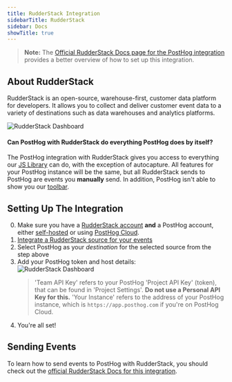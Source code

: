 ```yaml
---
title: RudderStack Integration
sidebarTitle: RudderStack
sidebar: Docs
showTitle: true
---
```


> **Note:** The [Official RudderStack Docs page for the PostHog integration](https://docs.rudderstack.com/destinations/posthog) provides a better overview of how to set up this integration.

## About RudderStack

RudderStack is an open-source, warehouse-first, customer data platform for developers. It allows you to collect and deliver customer event data to a variety of destinations such as data warehouses and analytics platforms.

![RudderStack Dashboard](../../images/rudderstack-dashboard.png)

#### Can PostHog with RudderStack do everything PostHog does by itself?

The PostHog integration with RudderStack gives you access to everything our [JS Library](/docs/integrate/client/js) can do, with the exception of autocapture. All features for your PostHog instance will be the same, but all RudderStack sends to PostHog are events you **manually** send. In addition, PostHog isn't able to show you our [toolbar](/docs/user-guides/toolbar). 

## Setting Up The Integration

0. Make sure you have a [RudderStack account](https://rudderstack.com/) **and** a PostHog account, either [self-hosted](/docs/deployment) or using [PostHog Cloud](https://app.posthog.com/signup).
1. [Integrate a RudderStack source for your events](https://docs.rudderstack.com/how-to-guides/adding-source-and-destination-rudderstack)
1. Select PostHog as your _destination_ for the selected source from the step above
1. Add your PostHog token and host details:
    <br/>![RudderStack Dashboard](../../images/rs-posthog-config.png)<br/>
    > 'Team API Key' refers to your PostHog 'Project API Key' (token), that can be found in 'Project Settings'. **Do not use a Personal API Key for this.** 'Your Instance' refers to the address of your PostHog instance, which is `https://app.posthog.com` if you're on PostHog Cloud.
1. You're all set!

## Sending Events

To learn how to send events to PostHog with RudderStack, you should check out the [official RudderStack Docs for this integration](https://docs.rudderstack.com/destinations/posthog). 
